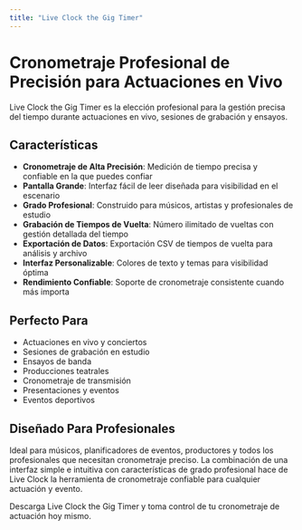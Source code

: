 ```yaml
---
title: "Live Clock the Gig Timer"
---
```


# Cronometraje Profesional de Precisión para Actuaciones en Vivo

Live Clock the Gig Timer es la elección profesional para la gestión precisa del tiempo durante actuaciones en vivo, sesiones de grabación y ensayos.

## Características

- **Cronometraje de Alta Precisión**: Medición de tiempo precisa y confiable en la que puedes confiar
- **Pantalla Grande**: Interfaz fácil de leer diseñada para visibilidad en el escenario
- **Grado Profesional**: Construido para músicos, artistas y profesionales de estudio
- **Grabación de Tiempos de Vuelta**: Número ilimitado de vueltas con gestión detallada del tiempo
- **Exportación de Datos**: Exportación CSV de tiempos de vuelta para análisis y archivo
- **Interfaz Personalizable**: Colores de texto y temas para visibilidad óptima
- **Rendimiento Confiable**: Soporte de cronometraje consistente cuando más importa

## Perfecto Para

- Actuaciones en vivo y conciertos
- Sesiones de grabación en estudio
- Ensayos de banda
- Producciones teatrales
- Cronometraje de transmisión
- Presentaciones y eventos
- Eventos deportivos

## Diseñado Para Profesionales

Ideal para músicos, planificadores de eventos, productores y todos los profesionales que necesitan cronometraje preciso. La combinación de una interfaz simple e intuitiva con características de grado profesional hace de Live Clock la herramienta de cronometraje confiable para cualquier actuación y evento.

Descarga Live Clock the Gig Timer y toma control de tu cronometraje de actuación hoy mismo.